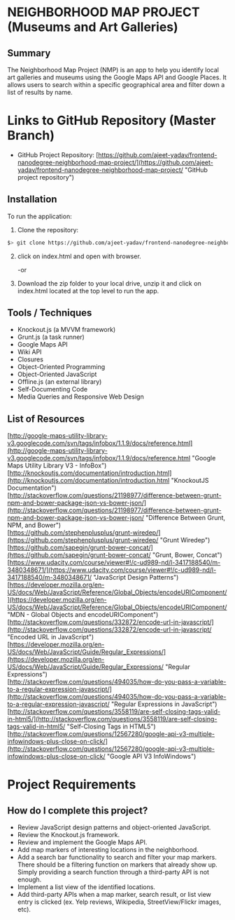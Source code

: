 
# NEIGHBORHOOD MAP PROJECT (Museums and Art Galleries)

## Summary
The Neighborhood Map Project (NMP) is an app to help you identify local art galleries and museums using the Google Maps API and Google Places. It allows users to search within a specific geographical area and filter down a list of results by name.

# Links to GitHub Repository (Master Branch)
* GitHub Project Repository: [https://github.com/ajeet-yadav/frontend-nanodegree-neighborhood-map-project/](https://github.com/ajeet-yadav/frontend-nanodegree-neighborhood-map-project/ "GitHub project repository")

## Installation
To run the application:

1. Clone the repository:

  ``` bash
  $> git clone https://github.com/ajeet-yadav/frontend-nanodegree-neighborhood-map-project.git
  ```

2. click on index.html and open with browser.

    -or	
1. Download the zip folder to your local drive, unzip it and click on index.html located at the top level to run the app.

## Tools / Techniques
- Knockout.js (a MVVM framework)
- Grunt.js (a task runner)
- Google Maps API
- Wiki API
- Closures
- Object-Oriented Programming
- Object-Oriented JavaScript
- Offline.js (an external library)
- Self-Documenting Code
- Media Queries and Responsive Web Design

## List of Resources
[http://google-maps-utility-library-v3.googlecode.com/svn/tags/infobox/1.1.9/docs/reference.html](http://google-maps-utility-library-v3.googlecode.com/svn/tags/infobox/1.1.9/docs/reference.html "Google Maps Utility Library V3 - InfoBox")  
[http://knockoutjs.com/documentation/introduction.html](http://knockoutjs.com/documentation/introduction.html "KnockoutJS Documentation")  
[http://stackoverflow.com/questions/21198977/difference-between-grunt-npm-and-bower-package-json-vs-bower-json/](http://stackoverflow.com/questions/21198977/difference-between-grunt-npm-and-bower-package-json-vs-bower-json/ "Difference Between Grunt, NPM, and Bower")  
[https://github.com/stephenplusplus/grunt-wiredep/](https://github.com/stephenplusplus/grunt-wiredep/ "Grunt Wiredep")  
[https://github.com/sapegin/grunt-bower-concat/](https://github.com/sapegin/grunt-bower-concat/ "Grunt, Bower, Concat")  
[https://www.udacity.com/course/viewer#!/c-ud989-nd/l-3417188540/m-3480348671/](https://www.udacity.com/course/viewer#!/c-ud989-nd/l-3417188540/m-3480348671/ "JavaScript Design Patterns")  
[https://developer.mozilla.org/en-US/docs/Web/JavaScript/Reference/Global_Objects/encodeURIComponent/](https://developer.mozilla.org/en-US/docs/Web/JavaScript/Reference/Global_Objects/encodeURIComponent/ "MDN - Global Objects and encodeURIComponent")  
[http://stackoverflow.com/questions/332872/encode-url-in-javascript/](http://stackoverflow.com/questions/332872/encode-url-in-javascript/ "Encoded URL in JavaScript")  
[https://developer.mozilla.org/en-US/docs/Web/JavaScript/Guide/Regular_Expressions/](https://developer.mozilla.org/en-US/docs/Web/JavaScript/Guide/Regular_Expressions/ "Regular Expressions")  
[http://stackoverflow.com/questions/494035/how-do-you-pass-a-variable-to-a-regular-expression-javascript/](http://stackoverflow.com/questions/494035/how-do-you-pass-a-variable-to-a-regular-expression-javascript/ "Regular Expressions in JavaScript")  
[http://stackoverflow.com/questions/3558119/are-self-closing-tags-valid-in-html5/](http://stackoverflow.com/questions/3558119/are-self-closing-tags-valid-in-html5/ "Self-Closing Tags in HTML5")  
[http://stackoverflow.com/questions/12567280/google-api-v3-multiple-infowindows-plus-close-on-click/](http://stackoverflow.com/questions/12567280/google-api-v3-multiple-infowindows-plus-close-on-click/ "Google API V3 InfoWindows")  

# Project Requirements

## How do I complete this project?
* Review JavaScript design patterns and object-oriented JavaScript.
* Review the Knockout.js framework.
* Review and implement the Google Maps API.
* Add map markers of interesting locations in the neighborhood.
* Add a search bar functionality to search and filter your map markers. There should be a filtering function on markers that already show up. Simply providing a search function through a third-party API is not enough.
* Implement a list view of the identified locations.
* Add third-party APIs when a map marker, search result, or list view entry is clicked (ex. Yelp reviews, Wikipedia, StreetView/Flickr images, etc).

